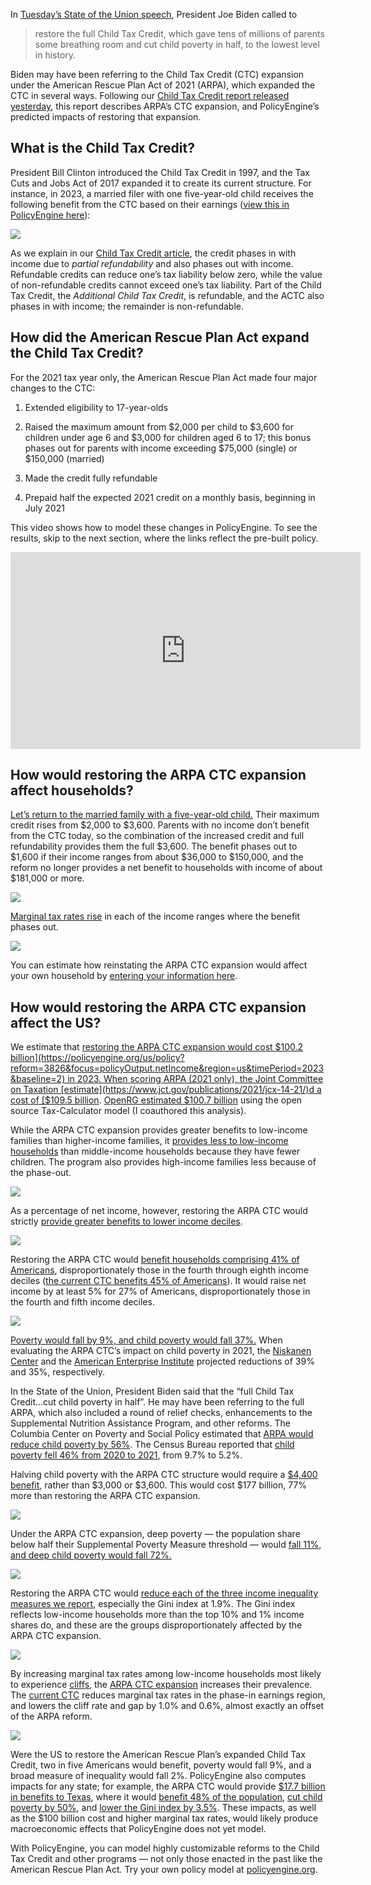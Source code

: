 In [Tuesday’s State of the Union speech](https://www.whitehouse.gov/briefing-room/speeches-remarks/2023/02/07/remarks-of-president-joe-biden-state-of-the-union-address-as-prepared-for-delivery/), President Joe Biden called to
> restore the full Child Tax Credit, which gave tens of millions of parents some breathing room and cut child poverty in half, to the lowest level in history.

Biden may have been referring to the Child Tax Credit (CTC) expansion under the American Rescue Plan Act of 2021 (ARPA), which expanded the CTC in several ways. Following our [Child Tax Credit report released yesterday](https://policyengine.org/us/blog/2023-02-09-the-child-tax-credit-in-2023), this report describes ARPA’s CTC expansion, and PolicyEngine’s predicted impacts of restoring that expansion.

## What is the Child Tax Credit?

President Bill Clinton introduced the Child Tax Credit in 1997, and the Tax Cuts and Jobs Act of 2017 expanded it to create its current structure. For instance, in 2023, a married filer with one five-year-old child receives the following benefit from the CTC based on their earnings ([view this in PolicyEngine here](https://policyengine.org/us/household?focus=householdOutput.earnings&reform=2&region=us&timePeriod=2023&baseline=3318&household=2962)):

![](https://cdn-images-1.medium.com/max/2836/0*8VNzHFmDkAEmKVAp)

As we explain in our [Child Tax Credit article](https://policyengine.org/us/blog/2023-02-09-the-child-tax-credit-in-2023), the credit phases in with income due to *partial refundability* and also phases out with income. Refundable credits can reduce one’s tax liability below zero, while the value of non-refundable credits cannot exceed one’s tax liability. Part of the Child Tax Credit, the *Additional Child Tax Credit*, is refundable, and the ACTC also phases in with income; the remainder is non-refundable.

## How did the American Rescue Plan Act expand the Child Tax Credit?

For the 2021 tax year only, the American Rescue Plan Act made four major changes to the CTC:

1. Extended eligibility to 17-year-olds

1. Raised the maximum amount from $2,000 per child to $3,600 for children under age 6 and $3,000 for children aged 6 to 17; this bonus phases out for parents with income exceeding $75,000 (single) or $150,000 (married)

1. Made the credit fully refundable

1. Prepaid half the expected 2021 credit on a monthly basis, beginning in July 2021

This video shows how to model these changes in PolicyEngine. To see the results, skip to the next section, where the links reflect the pre-built policy.

<center><iframe width="560" height="315" src="https://www.youtube.com/embed/jWVdm9SHlJ8" frameborder="0" allowfullscreen></iframe></center>

## How would restoring the ARPA CTC expansion affect households?

[Let’s return to the married family with a five-year-old child.](https://policyengine.org/us/household?focus=householdOutput.earnings&reform=3826&region=us&timePeriod=2023&baseline=2&household=3227) Their maximum credit rises from $2,000 to $3,600. Parents with no income don’t benefit from the CTC today, so the combination of the increased credit and full refundability provides them the full $3,600. The benefit phases out to $1,600 if their income ranges from about $36,000 to $150,000, and the reform no longer provides a net benefit to households with income of about $181,000 or more.

![](https://cdn-images-1.medium.com/max/2104/0*kx4Lg-oIr5BXyvTm)

[Marginal tax rates rise](https://policyengine.org/us/household?focus=householdOutput.mtr&reform=3826&region=us&timePeriod=2023&baseline=2&household=3227) in each of the income ranges where the benefit phases out.

![](https://cdn-images-1.medium.com/max/2136/0*pmjjChx83tq1Hfu0)

You can estimate how reinstating the ARPA CTC expansion would affect your own household by [entering your information here](https://policyengine.org/us/household?focus=intro&reform=3826&region=us&timePeriod=2023&baseline=2).

## How would restoring the ARPA CTC expansion affect the US?

We estimate that [restoring the ARPA CTC expansion would cost $100.2 billion](https://policyengine.org/us/policy?reform=3826&focus=policyOutput.netIncome&region=us&timePeriod=2023&baseline=2) in 2023. When scoring ARPA (2021 only), the Joint Committee on Taxation [estimate](https://www.jct.gov/publications/2021/jcx-14-21/)d a cost of [$109.5 billion](https://www.jct.gov/publications/2021/jcx-14-21/). [OpenRG estimated $100.7 billion](https://www.openrg.com/reports/QN_ARPA_Distribution.pdf) using the open source Tax-Calculator model (I coauthored this analysis).

While the ARPA CTC expansion provides greater benefits to low-income families than higher-income families, it [provides less to low-income households](https://policyengine.org/us/policy?focus=policyOutput.decileAverageImpact&reform=3826&region=us&timePeriod=2023&baseline=2) than middle-income households because they have fewer children. The program also provides high-income families less because of the phase-out.

![](https://cdn-images-1.medium.com/max/2664/0*qAUaf1GWBDmMtf1L)

As a percentage of net income, however, restoring the ARPA CTC would strictly [provide greater benefits to lower income deciles](https://policyengine.org/us/policy?focus=policyOutput.decileRelativeImpact&reform=3826&region=us&timePeriod=2023&baseline=2).

![](https://cdn-images-1.medium.com/max/2764/0*YCCpCYPTm7MQoMW6)

Restoring the ARPA CTC would [benefit households comprising 41% of Americans](https://policyengine.org/us/policy?focus=policyOutput.intraDecileImpact&reform=3826&region=us&timePeriod=2023&baseline=2), disproportionately those in the fourth through eighth income deciles ([the current CTC benefits 45% of Americans](https://policyengine.org/us/blog/2023-02-09-the-child-tax-credit-in-2023)). It would raise net income by at least 5% for 27% of Americans, disproportionately those in the fourth and fifth income deciles.

![](https://cdn-images-1.medium.com/max/2696/0*Mmbr7KNvXN9YLM79)

[Poverty would fall by 9%, and child poverty would fall 37%.](https://policyengine.org/us/policy?focus=policyOutput.povertyImpact&reform=3826&region=us&timePeriod=2023&baseline=2) When evaluating the ARPA CTC’s impact on child poverty in 2021, the [Niskanen Center](https://www.niskanencenter.org/wp-content/uploads/2021/02/Analysis-of-the-Romney-Child-Allowance_final.pdf) and the [American Enterprise Institute](https://www.aei.org/wp-content/uploads/2021/02/The-Tax-Benefits-of-Parenthood.pdf#page=22) projected reductions of 39% and 35%, respectively.

In the State of the Union, President Biden said that the “full Child Tax Credit…cut child poverty in half”. He may have been referring to the full ARPA, which also included a round of relief checks, enhancements to the Supplemental Nutrition Assistance Program, and other reforms. The Columbia Center on Poverty and Social Policy estimated that [ARPA would reduce child poverty by 56%](https://static1.squarespace.com/static/610831a16c95260dbd68934a/t/6113eddb3cde100cb68904ee/1628696027691/Poverty-Reduction-Analysis-American-Rescue-Plan-CPSP-2021.pdf). The Census Bureau reported that [child poverty fell 46% from 2020 to 2021](https://www.census.gov/content/dam/Census/library/publications/2022/demo/p60-277.pdf#page=16), from 9.7% to 5.2%.

Halving child poverty with the ARPA CTC structure would require a [$4,400 benefit](https://policyengine.org/us/policy?focus=policyOutput.povertyImpact&reform=3840&region=us&timePeriod=2023&baseline=2&household=2265), rather than $3,000 or $3,600. This would cost $177 billion, 77% more than restoring the ARPA CTC expansion.

![](https://cdn-images-1.medium.com/max/2768/0*1RnxfjLeF3NsHxT2)

Under the ARPA CTC expansion, deep poverty — the population share below half their Supplemental Poverty Measure threshold — would [fall 11%, and deep child poverty would fall 72%.](https://policyengine.org/us/policy?focus=policyOutput.deepPovertyImpact&reform=3826&region=us&timePeriod=2023&baseline=2)

![](https://cdn-images-1.medium.com/max/2736/0*By0I0_qhekKlxkIv)

Restoring the ARPA CTC would [reduce each of the three income inequality measures we report](https://policyengine.org/us/policy?focus=policyOutput.inequalityImpact&reform=3826&region=us&timePeriod=2023&baseline=2), especially the Gini index at 1.9%. The Gini index reflects low-income households more than the top 10% and 1% income shares do, and these are the groups disproportionately affected by the ARPA CTC expansion.

![](https://cdn-images-1.medium.com/max/2716/0*Lvup1GU6M0wxFGzN)

By increasing marginal tax rates among low-income households most likely to experience [cliffs](https://policyengine.org/us/blog/2023-02-02-how-would-reforms-affect-cliffs), the [ARPA CTC expansion](https://policyengine.org/us/policy?focus=policyOutput.cliffImpact&reform=3826&region=us&timePeriod=2023&baseline=2) increases their prevalence. The [current CTC](https://policyengine.org/us/blog/2023-02-09-the-child-tax-credit-in-2023) reduces marginal tax rates in the phase-in earnings region, and lowers the cliff rate and gap by 1.0% and 0.6%, almost exactly an offset of the ARPA reform.

![](https://cdn-images-1.medium.com/max/2284/0*o6ZxOJ5izxBcLASn)

Were the US to restore the American Rescue Plan’s expanded Child Tax Credit, two in five Americans would benefit, poverty would fall 9%, and a broad measure of inequality would fall 2%. PolicyEngine also computes impacts for any state; for example, the ARPA CTC would provide [$17.7 billion in benefits to Texas](https://policyengine.org/us/policy?focus=policyOutput.netIncome&reform=3840&region=tx&timePeriod=2023&baseline=2&household=2265), where it would [benefit 48% of the population](https://policyengine.org/us/policy?focus=policyOutput.intraDecileImpact&reform=3840&region=tx&timePeriod=2023&baseline=2&household=2265), [cut child poverty by 50%](https://policyengine.org/us/policy?focus=policyOutput.povertyImpact&reform=3840&region=tx&timePeriod=2023&baseline=2&household=2265), and [lower the Gini index by 3.5%](https://policyengine.org/us/policy?focus=policyOutput.inequalityImpact&reform=3840&region=tx&timePeriod=2023&baseline=2&household=2265). These impacts, as well as the $100 billion cost and higher marginal tax rates, would likely produce macroeconomic effects that PolicyEngine does not yet model.

With PolicyEngine, you can model highly customizable reforms to the Child Tax Credit and other programs — not only those enacted in the past like the American Rescue Plan Act. Try your own policy model at [policyengine.org](http://policyengine.org).
